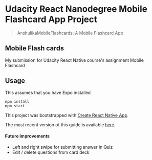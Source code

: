 # Udacity React Nanodegree Mobile Flashcard App Project
> AnshulikaMobileFlashcards: A Mobile Flashcard App

## Mobile Flash cards

My submission for Udacity React Native course's assignment Mobile Flashcard


## Usage

This assumes that you have Expo installed


```bash
npm install
npm start
```


This project was bootstrapped with [Create React Native App](https://github.com/react-community/create-react-native-app).

The most recent version of this guide is available [here](https://github.com/react-community/create-react-native-app/blob/master/react-native-scripts/template/README.md).



#### Future improvements

- Left and right swipe for submitting answer in Quiz
- Edit / delete questions from card deck
